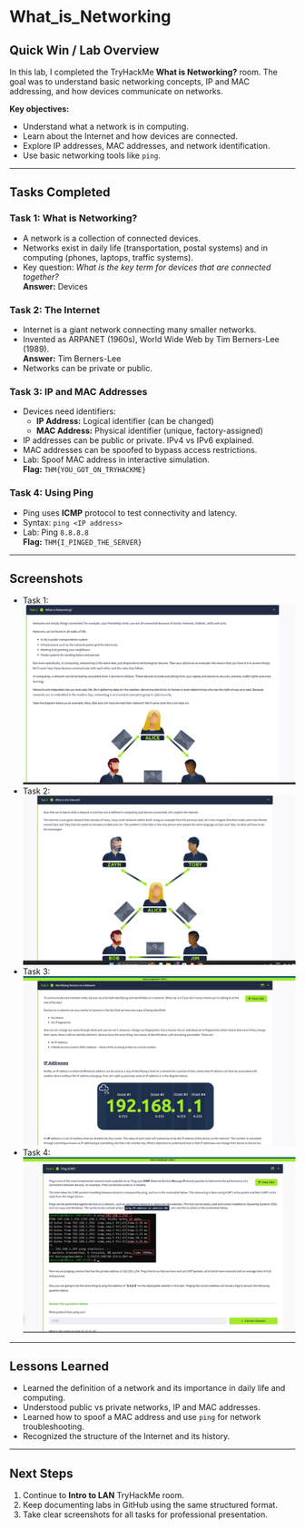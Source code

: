 # What_is_Networking

## Quick Win / Lab Overview
In this lab, I completed the TryHackMe **What is Networking?** room. The goal was to understand basic networking concepts, IP and MAC addressing, and how devices communicate on networks.

**Key objectives:**
- Understand what a network is in computing.
- Learn about the Internet and how devices are connected.
- Explore IP addresses, MAC addresses, and network identification.
- Use basic networking tools like `ping`.

---

## Tasks Completed

### Task 1: What is Networking?
- A network is a collection of connected devices.
- Networks exist in daily life (transportation, postal systems) and in computing (phones, laptops, traffic systems).
- Key question: *What is the key term for devices that are connected together?*  
  **Answer:** Devices

### Task 2: The Internet
- Internet is a giant network connecting many smaller networks.
- Invented as ARPANET (1960s), World Wide Web by Tim Berners-Lee (1989).  
  **Answer:** Tim Berners-Lee
- Networks can be private or public.

### Task 3: IP and MAC Addresses
- Devices need identifiers:  
  - **IP Address:** Logical identifier (can be changed)  
  - **MAC Address:** Physical identifier (unique, factory-assigned)
- IP addresses can be public or private. IPv4 vs IPv6 explained.
- MAC addresses can be spoofed to bypass access restrictions.  
- Lab: Spoof MAC address in interactive simulation.  
  **Flag:** `THM{YOU_GOT_ON_TRYHACKME}`

### Task 4: Using Ping
- Ping uses **ICMP** protocol to test connectivity and latency.
- Syntax: `ping <IP address>`  
- Lab: Ping `8.8.8.8`  
  **Flag:** `THM{I_PINGED_THE_SERVER}`

---

## Screenshots
- Task 1: ![Networking](task1_network.png)  
- Task 2: ![Internet](task2_internet.png)  
- Task 3: ![IP and MAC](task3_ip_mac.png)  
- Task 4: ![Ping](task4_ping.png)

---

## Lessons Learned
- Learned the definition of a network and its importance in daily life and computing.
- Understood public vs private networks, IP and MAC addresses.
- Learned how to spoof a MAC address and use `ping` for network troubleshooting.
- Recognized the structure of the Internet and its history.

---

## Next Steps
1. Continue to **Intro to LAN** TryHackMe room.  
2. Keep documenting labs in GitHub using the same structured format.  
3. Take clear screenshots for all tasks for professional presentation.
